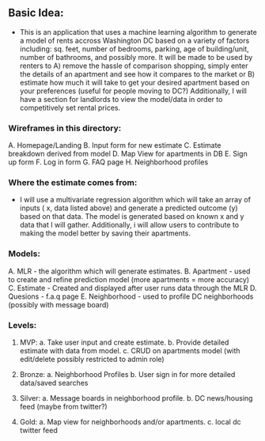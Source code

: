 ## Basic Idea:

* This is an application that uses a machine learning algorithm to generate a model of rents accross Washington DC based on a variety of factors including: sq. feet, number of bedrooms, parking, age of building/unit, number of bathrooms, and possibly more. It will be made to be used by renters to A) remove the hassle of comparison shopping, simply enter the details of an apartment and see how it compares to the market or B) estimate how much it will take to get your desired apartment based on your preferences (useful for people moving to DC?) Additionally, I will have a section for landlords to view the model/data in order to competitively set rental prices.

### Wireframes in this directory:

A. Homepage/Landing
B. Input form for new estimate
C. Estimate breakdown derived from model
D. Map View for apartments in DB
E. Sign up form
F. Log in form
G. FAQ page
H. Neighborhood profiles

### Where the estimate comes from:

* I will use a multivariate regression algorithm which will take an array of inputs ( x, data listed above) and generate a predicted outcome (y) based on that data. The model is generated based on known x and y data that I will gather. Additionally, i will allow users to contribute to making the model better by saving their apartments.

### Models:

A. MLR - the algorithm which will generate estimates.
B. Apartment - used to create and refine prediction model (more apartments = more accuracy)
C. Estimate - Created and displayed after user runs data through the MLR
D. Quesions - f.a.q page
E. Neighborhood - used to profile DC neighborhoods (possibly with message board)

### Levels:

1.  MVP:
    a. Take user input and create estimate.
    b. Provide detailed estimate with data from model.
    c. CRUD on apartments model (with edit/delete possibly restricted to admin role)

2.  Bronze:
    a. Neighborhood Profiles
    b. User sign in for more detailed data/saved searches

3.  Silver:
    a. Message boards in neighborhood profile.
    b. DC news/housing feed (maybe from twitter?)

4.  Gold:
    a. Map view for neighborhoods and/or apartments.
    c. local dc twitter feed

